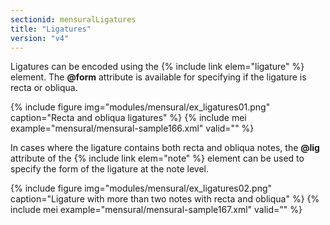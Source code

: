 ```yaml
---
sectionid: mensuralLigatures
title: "Ligatures"
version: "v4"
---
```


Ligatures can be encoded using the {% include link elem="ligature" %} element. The **@form** attribute is available for specifying if the ligature is recta or obliqua.

{% include figure img="modules/mensural/ex_ligatures01.png" caption="Recta and obliqua ligatures" %}
{% include mei example="mensural/mensural-sample166.xml" valid="" %}

In cases where the ligature contains both recta and obliqua notes, the **@lig** attribute of the {% include link elem="note" %} element can be used to specify the form of the ligature at the note level.

{% include figure img="modules/mensural/ex_ligatures02.png" caption="Ligature with more than two notes with recta and obliqua" %}
{% include mei example="mensural/mensural-sample167.xml" valid="" %}
